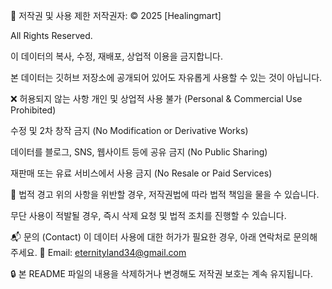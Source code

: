 🚨 저작권 및 사용 제한
저작권자: © 2025 [Healingmart]

All Rights Reserved.

이 데이터의 복사, 수정, 재배포, 상업적 이용을 금지합니다.

본 데이터는 깃허브 저장소에 공개되어 있어도 자유롭게 사용할 수 있는 것이 아닙니다.

❌ 허용되지 않는 사항
개인 및 상업적 사용 불가 (Personal & Commercial Use Prohibited)

수정 및 2차 창작 금지 (No Modification or Derivative Works)

데이터를 블로그, SNS, 웹사이트 등에 공유 금지 (No Public Sharing)

재판매 또는 유료 서비스에서 사용 금지 (No Resale or Paid Services)

📌 법적 경고
위의 사항을 위반할 경우, 저작권법에 따라 법적 책임을 물을 수 있습니다.

무단 사용이 적발될 경우, 즉시 삭제 요청 및 법적 조치를 진행할 수 있습니다.

📬 문의 (Contact)
이 데이터 사용에 대한 허가가 필요한 경우, 아래 연락처로 문의해 주세요.
📧 Email: eternityland34@gmail.com

🔒 본 README 파일의 내용을 삭제하거나 변경해도 저작권 보호는 계속 유지됩니다.
